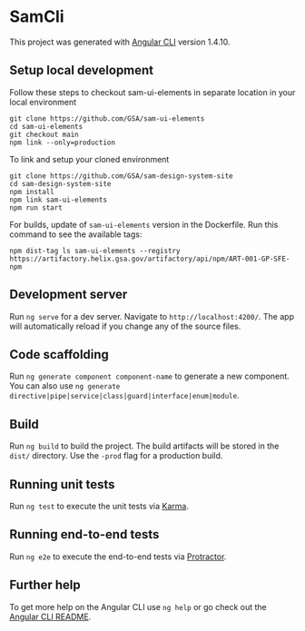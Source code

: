 # SamCli

This project was generated with [Angular CLI](https://github.com/angular/angular-cli) version 1.4.10.

## Setup local development
Follow these steps to checkout sam-ui-elements in separate location in your local environment
```
git clone https://github.com/GSA/sam-ui-elements
cd sam-ui-elements
git checkout main
npm link --only=production
```

To link and setup your cloned environment
```
git clone https://github.com/GSA/sam-design-system-site
cd sam-design-system-site
npm install
npm link sam-ui-elements
npm run start
```

For builds, update of `sam-ui-elements` version in the Dockerfile. Run this command to see the available tags:

```
npm dist-tag ls sam-ui-elements --registry https://artifactory.helix.gsa.gov/artifactory/api/npm/ART-001-GP-SFE-npm
```

## Development server

Run `ng serve` for a dev server. Navigate to `http://localhost:4200/`. The app will automatically reload if you change any of the source files.

## Code scaffolding

Run `ng generate component component-name` to generate a new component. You can also use `ng generate directive|pipe|service|class|guard|interface|enum|module`.

## Build

Run `ng build` to build the project. The build artifacts will be stored in the `dist/` directory. Use the `-prod` flag for a production build.

## Running unit tests

Run `ng test` to execute the unit tests via [Karma](https://karma-runner.github.io).

## Running end-to-end tests

Run `ng e2e` to execute the end-to-end tests via [Protractor](http://www.protractortest.org/).

## Further help

To get more help on the Angular CLI use `ng help` or go check out the [Angular CLI README](https://github.com/angular/angular-cli/blob/master/README.md).
